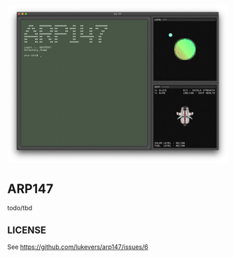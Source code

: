 ![screenshot](./assets/screenshots/screen-1.png)

# ARP147

todo/tbd

## LICENSE

See https://github.com/lukevers/arp147/issues/6